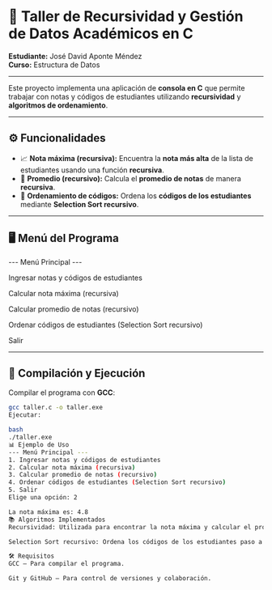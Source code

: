 # 📌 Taller de Recursividad y Gestión de Datos Académicos en C

**Estudiante:** José David Aponte Méndez  
**Curso:** Estructura de Datos  

---

Este proyecto implementa una aplicación de **consola en C** que permite trabajar con notas y códigos de estudiantes utilizando **recursividad** y **algoritmos de ordenamiento**.

---

## ⚙️ Funcionalidades

- 📈 **Nota máxima (recursiva):** Encuentra la **nota más alta** de la lista de estudiantes usando una función **recursiva**.  
- 🧮 **Promedio (recursivo):** Calcula el **promedio de notas** de manera **recursiva**.  
- 🔢 **Ordenamiento de códigos:** Ordena los **códigos de los estudiantes** mediante **Selection Sort recursivo**.

---

## 🖥️ Menú del Programa

--- Menú Principal ---

Ingresar notas y códigos de estudiantes

Calcular nota máxima (recursiva)

Calcular promedio de notas (recursivo)

Ordenar códigos de estudiantes (Selection Sort recursivo)

Salir

---

## 🚀 Compilación y Ejecución

Compilar el programa con **GCC**:

```bash
gcc taller.c -o taller.exe
Ejecutar:

bash
./taller.exe
📊 Ejemplo de Uso
--- Menú Principal ---
1. Ingresar notas y códigos de estudiantes
2. Calcular nota máxima (recursiva)
3. Calcular promedio de notas (recursivo)
4. Ordenar códigos de estudiantes (Selection Sort recursivo)
5. Salir
Elige una opción: 2

La nota máxima es: 4.8
📚 Algoritmos Implementados
Recursividad: Utilizada para encontrar la nota máxima y calcular el promedio sin ciclos explícitos.

Selection Sort recursivo: Ordena los códigos de los estudiantes paso a paso, llamándose a sí mismo en cada iteración.

🛠️ Requisitos
GCC – Para compilar el programa.

Git y GitHub – Para control de versiones y colaboración.